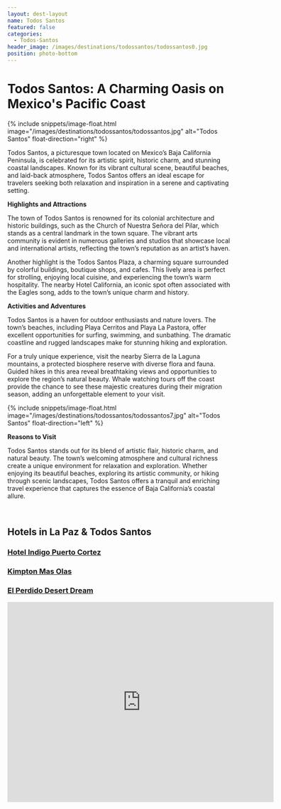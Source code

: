 ```yaml
---
layout: dest-layout
name: Todos Santos
featured: false
categories:
  - Todos-Santos
header_image: /images/destinations/todossantos/todossantos0.jpg
position: photo-bottom
---
```

# **Todos Santos: A Charming Oasis on Mexico's Pacific Coast**

{% include snippets/image-float.html image="/images/destinations/todossantos/todossantos.jpg" alt="Todos Santos" float-direction="right" %}

Todos Santos, a picturesque town located on Mexico’s Baja California Peninsula, is celebrated for its artistic spirit, historic charm, and stunning coastal landscapes. Known for its vibrant cultural scene, beautiful beaches, and laid-back atmosphere, Todos Santos offers an ideal escape for travelers seeking both relaxation and inspiration in a serene and captivating setting.

**Highlights and Attractions**

The town of Todos Santos is renowned for its colonial architecture and historic buildings, such as the Church of Nuestra Señora del Pilar, which stands as a central landmark in the town square. The vibrant arts community is evident in numerous galleries and studios that showcase local and international artists, reflecting the town’s reputation as an artist’s haven.

Another highlight is the Todos Santos Plaza, a charming square surrounded by colorful buildings, boutique shops, and cafes. This lively area is perfect for strolling, enjoying local cuisine, and experiencing the town’s warm hospitality. The nearby Hotel California, an iconic spot often associated with the Eagles song, adds to the town’s unique charm and history.

**Activities and Adventures**

Todos Santos is a haven for outdoor enthusiasts and nature lovers. The town’s beaches, including Playa Cerritos and Playa La Pastora, offer excellent opportunities for surfing, swimming, and sunbathing. The dramatic coastline and rugged landscapes make for stunning hiking and exploration.

For a truly unique experience, visit the nearby Sierra de la Laguna mountains, a protected biosphere reserve with diverse flora and fauna. Guided hikes in this area reveal breathtaking views and opportunities to explore the region’s natural beauty. Whale watching tours off the coast provide the chance to see these majestic creatures during their migration season, adding an unforgettable element to your visit.

{% include snippets/image-float.html image="/images/destinations/todossantos/todossantos7.jpg" alt="Todos Santos" float-direction="left" %}

**Reasons to Visit**

Todos Santos stands out for its blend of artistic flair, historic charm, and natural beauty. The town’s welcoming atmosphere and cultural richness create a unique environment for relaxation and exploration. Whether enjoying its beautiful beaches, exploring its artistic community, or hiking through scenic landscapes, Todos Santos offers a tranquil and enriching travel experience that captures the essence of Baja California’s coastal allure.

&nbsp;  
## Hotels in La Paz & Todos Santos

<section class='grid'>
<div class="col-3_sm-4_xs-6 padded-1">
    <a href="/hotels/indigolapaz">
        <div class="bg-image square" style="background-image:url('/images/hotels/indigo/indigo6.webp')">  </div>
        <h3 class='center'>Hotel Indigo Puerto Cortez</h3>        
    </a>  
</div>

<div class="col-3_sm-4_xs-6 padded-1">
    <a href="/hotels/kimptonmasolas">
        <div class="bg-image square" style="background-image:url('/images/hotels/kimptonmasolas/kimptonmasolas3.jpeg')">  </div>
        <h3 class='center'>Kimpton Mas Olas</h3>        
    </a>  
</div>

<div class="col-3_sm-4_xs-6 padded-1">
    <a href="/hotels/elperdido">
        <div class="bg-image square" style="background-image:url('/images/hotels/elperdido/elperdido1.jpg')"></div>
        <h3 class='center'>El Perdido Desert Dream</h3>        
    </a>  
</div>

<div class='map-container center margin-1'>

<iframe src="https://www.google.com/maps/embed?pb=!1m18!1m12!1m3!1d29280.212337634235!2d-110.25658792024414!3d23.459507066168662!2m3!1f0!2f0!3f0!3m2!1i1024!2i768!4f13.1!3m3!1m2!1s0x86af03fe2b270ad7%3A0xf1a22fb71b5d13ea!2sTodos%20Santos%2C%20B.C.S.%2C%20M%C3%A9xico!5e0!3m2!1ses!2ses!4v1739390004543!5m2!1ses!2ses" width="600" height="450" style="border:0;" allowfullscreen="" loading="lazy" referrerpolicy="no-referrer-when-downgrade"></iframe>

</div>

</section>